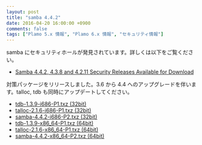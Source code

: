 ```yaml
---
layout: post
title: "samba 4.4.2"
date: 2016-04-20 16:00:00 +0900
comments: false
tags: ["Plamo 5.x 情報", "Plamo 6.x 情報", "セキュリティ情報"]
---
```

samba にセキュリティホールが発見されています。詳しくは以下をご覧ください。

* [Samba 4.4.2, 4.3.8 and 4.2.11 Security Releases Available for Download](https://www.samba.org/samba/latest_news.html#4.4.2)

対策パッケージをリリースしました。3.6 から 4.4 へのアップグレードを伴います。talloc, tdb も同時にアップデートしてください。

* [tdb-1.3.9-i686-P1.txz (32bit)](ftp://plamo.linet.gr.jp/pub/Plamo-6.x/x86/plamo/05_ext/network2.txz/tdb-1.3.9-i686-P1.txz)
* [talloc-2.1.6-i686-P1.txz (32bit)](ftp://plamo.linet.gr.jp/pub/Plamo-6.x/x86/plamo/05_ext/network2.txz/talloc-2.1.6-i686-P1.txz)
* [samba-4.4.2-i686-P2.txz (32bit)](ftp://plamo.linet.gr.jp/pub/Plamo-6.x/x86/plamo/05_ext/network2.txz/samba-4.4.2-i686-P2.txz)
* [tdb-1.3.9-x86_64-P1.txz (64bit)](ftp://plamo.linet.gr.jp/pub/Plamo-6.x/x86_64/plamo/05_ext/network2.txz/tdb-1.3.9-x86_64-P1.txz)
* [talloc-2.1.6-x86_64-P1.txz (64bit)](ftp://plamo.linet.gr.jp/pub/Plamo-6.x/x86_64/plamo/05_ext/network2.txz/talloc-2.1.6-x86_64-P1.txz)
* [samba-4.4.2-x86_64-P2.txz (64bit)](ftp://plamo.linet.gr.jp/pub/Plamo-6.x/x86_64/plamo/05_ext/network2.txz/samba-4.4.2-x86_64-P2.txz)
